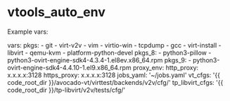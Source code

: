 # vtools_auto_env

Example vars:

  vars:
    pkgs:
      - git
      - virt-v2v
      - vim
      - virtio-win
      - tcpdump
      - gcc
      - virt-install
      - libvirt
      - qemu-kvm
      - platform-python-devel
    pkgs_8:
      - python3-pillow
      - python3-ovirt-engine-sdk4-4.3.4-1.el8ev.x86_64.rpm
    pkgs_9:
      - python3-ovirt-engine-sdk4-4.4.10-1.el9.x86_64.rpm
    proxy_env:
      http_proxy: x.x.x.x:3128
      https_proxy: x.x.x.x:3128
    jobs_yaml: '~/jobs.yaml'
    vt_cfgs: '{{ code_root_dir }}/avocado-vt/virttest/backends/v2v/cfg/'
    tp_libvirt_cfgs: '{{ code_root_dir }}/tp-libvirt/v2v/tests/cfg/'
 
